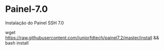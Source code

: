 # Painel-7.0

Instalação do Painel SSH 7.0

wget https://raw.githubusercontent.com/juniorfdtech/painel7.2/master/install && bash install
